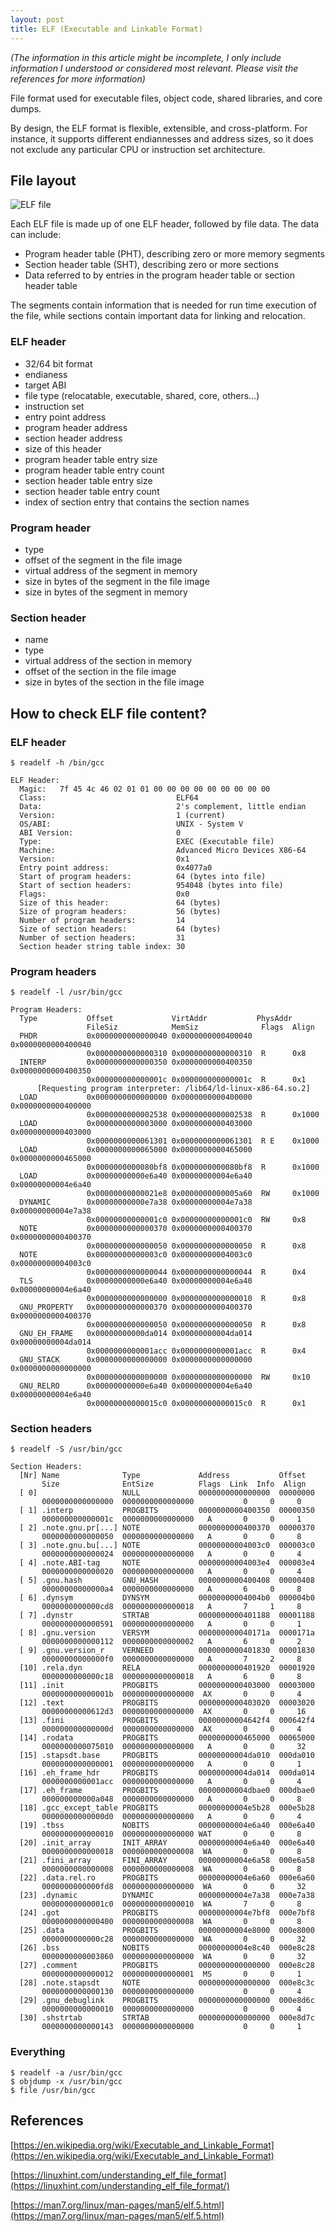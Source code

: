 ```yaml
---
layout: post
title: ELF (Executable and Linkable Format)
---
```

*(The information in this article might be incomplete, I only include information I understood or considered most relevant. Please visit the references for more information)*

File format used for executable files, object code, shared libraries, and core dumps.

By design, the ELF format is flexible, extensible, and cross-platform. For instance, it supports different endiannesses and address sizes, so it does not exclude any particular CPU or instruction set architecture.

## File layout

![ELF file](https://dev-to-uploads.s3.amazonaws.com/uploads/articles/p6jp47u343jhvfjdyexi.png)

Each ELF file is made up of one ELF header, followed by file data. The data can include:

- Program header table (PHT), describing zero or more memory segments
- Section header table (SHT), describing zero or more sections
- Data referred to by entries in the program header table or section header table

The segments contain information that is needed for run time execution of the file, while sections contain important data for linking and relocation.

### ELF header

- 32/64 bit format
- endianess
- target ABI
- file type (relocatable, executable, shared, core, others…)
- instruction set
- entry point address
- program header address
- section header address
- size of this header
- program header table entry size
- program header table entry count
- section header table entry size
- section header table entry count
- index of section entry that contains the section names

### Program header

- type
- offset of the segment in the file image
- virtual address of the segment in memory
- size in bytes of the segment in the file image
- size in bytes of the segment in memory

### Section header

- name
- type
- virtual address of the section in memory
- offset of the section in the file image
- size in bytes of the section in the file image

## How to check ELF file content?

### ELF header

```
$ readelf -h /bin/gcc

ELF Header:
  Magic:   7f 45 4c 46 02 01 01 00 00 00 00 00 00 00 00 00
  Class:                             ELF64
  Data:                              2's complement, little endian
  Version:                           1 (current)
  OS/ABI:                            UNIX - System V
  ABI Version:                       0
  Type:                              EXEC (Executable file)
  Machine:                           Advanced Micro Devices X86-64
  Version:                           0x1
  Entry point address:               0x4077a0
  Start of program headers:          64 (bytes into file)
  Start of section headers:          954048 (bytes into file)
  Flags:                             0x0
  Size of this header:               64 (bytes)
  Size of program headers:           56 (bytes)
  Number of program headers:         14
  Size of section headers:           64 (bytes)
  Number of section headers:         31
  Section header string table index: 30
```

### Program headers

```
$ readelf -l /usr/bin/gcc

Program Headers:
  Type           Offset             VirtAddr           PhysAddr
                 FileSiz            MemSiz              Flags  Align
  PHDR           0x0000000000000040 0x0000000000400040 0x0000000000400040
                 0x0000000000000310 0x0000000000000310  R      0x8
  INTERP         0x0000000000000350 0x0000000000400350 0x0000000000400350
                 0x000000000000001c 0x000000000000001c  R      0x1
      [Requesting program interpreter: /lib64/ld-linux-x86-64.so.2]
  LOAD           0x0000000000000000 0x0000000000400000 0x0000000000400000
                 0x0000000000002538 0x0000000000002538  R      0x1000
  LOAD           0x0000000000003000 0x0000000000403000 0x0000000000403000
                 0x0000000000061301 0x0000000000061301  R E    0x1000
  LOAD           0x0000000000065000 0x0000000000465000 0x0000000000465000
                 0x0000000000080bf8 0x0000000000080bf8  R      0x1000
  LOAD           0x00000000000e6a40 0x00000000004e6a40 0x00000000004e6a40
                 0x00000000000021e8 0x0000000000005a60  RW     0x1000
  DYNAMIC        0x00000000000e7a38 0x00000000004e7a38 0x00000000004e7a38
                 0x00000000000001c0 0x00000000000001c0  RW     0x8
  NOTE           0x0000000000000370 0x0000000000400370 0x0000000000400370
                 0x0000000000000050 0x0000000000000050  R      0x8
  NOTE           0x00000000000003c0 0x00000000004003c0 0x00000000004003c0
                 0x0000000000000044 0x0000000000000044  R      0x4
  TLS            0x00000000000e6a40 0x00000000004e6a40 0x00000000004e6a40
                 0x0000000000000000 0x0000000000000010  R      0x8
  GNU_PROPERTY   0x0000000000000370 0x0000000000400370 0x0000000000400370
                 0x0000000000000050 0x0000000000000050  R      0x8
  GNU_EH_FRAME   0x00000000000da014 0x00000000004da014 0x00000000004da014
                 0x0000000000001acc 0x0000000000001acc  R      0x4
  GNU_STACK      0x0000000000000000 0x0000000000000000 0x0000000000000000
                 0x0000000000000000 0x0000000000000000  RW     0x10
  GNU_RELRO      0x00000000000e6a40 0x00000000004e6a40 0x00000000004e6a40
                 0x00000000000015c0 0x00000000000015c0  R      0x1
```

### Section headers

```
$ readelf -S /usr/bin/gcc

Section Headers:
  [Nr] Name              Type             Address           Offset
       Size              EntSize          Flags  Link  Info  Align
  [ 0]                   NULL             0000000000000000  00000000
       0000000000000000  0000000000000000           0     0     0
  [ 1] .interp           PROGBITS         0000000000400350  00000350
       000000000000001c  0000000000000000   A       0     0     1
  [ 2] .note.gnu.pr[...] NOTE             0000000000400370  00000370
       0000000000000050  0000000000000000   A       0     0     8
  [ 3] .note.gnu.bu[...] NOTE             00000000004003c0  000003c0
       0000000000000024  0000000000000000   A       0     0     4
  [ 4] .note.ABI-tag     NOTE             00000000004003e4  000003e4
       0000000000000020  0000000000000000   A       0     0     4
  [ 5] .gnu.hash         GNU_HASH         0000000000400408  00000408
       00000000000000a4  0000000000000000   A       6     0     8
  [ 6] .dynsym           DYNSYM           00000000004004b0  000004b0
       0000000000000cd8  0000000000000018   A       7     1     8
  [ 7] .dynstr           STRTAB           0000000000401188  00001188
       0000000000000591  0000000000000000   A       0     0     1
  [ 8] .gnu.version      VERSYM           000000000040171a  0000171a
       0000000000000112  0000000000000002   A       6     0     2
  [ 9] .gnu.version_r    VERNEED          0000000000401830  00001830
       00000000000000f0  0000000000000000   A       7     2     8
  [10] .rela.dyn         RELA             0000000000401920  00001920
       0000000000000c18  0000000000000018   A       6     0     8
  [11] .init             PROGBITS         0000000000403000  00003000
       000000000000001b  0000000000000000  AX       0     0     4
  [12] .text             PROGBITS         0000000000403020  00003020
       00000000000612d3  0000000000000000  AX       0     0     16
  [13] .fini             PROGBITS         00000000004642f4  000642f4
       000000000000000d  0000000000000000  AX       0     0     4
  [14] .rodata           PROGBITS         0000000000465000  00065000
       0000000000075010  0000000000000000   A       0     0     32
  [15] .stapsdt.base     PROGBITS         00000000004da010  000da010
       0000000000000001  0000000000000000   A       0     0     1
  [16] .eh_frame_hdr     PROGBITS         00000000004da014  000da014
       0000000000001acc  0000000000000000   A       0     0     4
  [17] .eh_frame         PROGBITS         00000000004dbae0  000dbae0
       000000000000a048  0000000000000000   A       0     0     8
  [18] .gcc_except_table PROGBITS         00000000004e5b28  000e5b28
       00000000000000d0  0000000000000000   A       0     0     4
  [19] .tbss             NOBITS           00000000004e6a40  000e6a40
       0000000000000010  0000000000000000 WAT       0     0     8
  [20] .init_array       INIT_ARRAY       00000000004e6a40  000e6a40
       0000000000000018  0000000000000008  WA       0     0     8
  [21] .fini_array       FINI_ARRAY       00000000004e6a58  000e6a58
       0000000000000008  0000000000000008  WA       0     0     8
  [22] .data.rel.ro      PROGBITS         00000000004e6a60  000e6a60
       0000000000000fd8  0000000000000000  WA       0     0     32
  [23] .dynamic          DYNAMIC          00000000004e7a38  000e7a38
       00000000000001c0  0000000000000010  WA       7     0     8
  [24] .got              PROGBITS         00000000004e7bf8  000e7bf8
       0000000000000400  0000000000000008  WA       0     0     8
  [25] .data             PROGBITS         00000000004e8000  000e8000
       0000000000000c28  0000000000000000  WA       0     0     32
  [26] .bss              NOBITS           00000000004e8c40  000e8c28
       0000000000003860  0000000000000000  WA       0     0     32
  [27] .comment          PROGBITS         0000000000000000  000e8c28
       0000000000000012  0000000000000001  MS       0     0     1
  [28] .note.stapsdt     NOTE             0000000000000000  000e8c3c
       0000000000000130  0000000000000000           0     0     4
  [29] .gnu_debuglink    PROGBITS         0000000000000000  000e8d6c
       0000000000000010  0000000000000000           0     0     4
  [30] .shstrtab         STRTAB           0000000000000000  000e8d7c
       0000000000000143  0000000000000000           0     0     1
```

### Everything

```
$ readelf -a /usr/bin/gcc
$ objdump -x /usr/bin/gcc
$ file /usr/bin/gcc
```

## References

[https://en.wikipedia.org/wiki/Executable_and_Linkable_Format](https://en.wikipedia.org/wiki/Executable_and_Linkable_Format)

[https://linuxhint.com/understanding_elf_file_format](https://linuxhint.com/understanding_elf_file_format/)

[https://man7.org/linux/man-pages/man5/elf.5.html](https://man7.org/linux/man-pages/man5/elf.5.html)